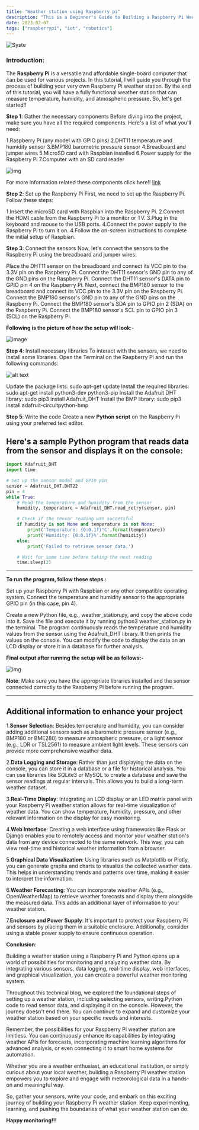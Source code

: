 ```yaml
---
title: "Weather station using Raspberry pi"
description: "This is a Beginner's Guide to Building a Raspberry Pi Weather Station "
date: 2023-02-07
tags: ["raspberrypi", "iot", "robotics"]
---
```

![Syste](images/3.jpg)

### Introduction:

The **Raspberry Pi** is a versatile and affordable single-board computer that can be used for various projects. In this tutorial, I will guide you through the process of building your very own Raspberry Pi weather station. By the end of this tutorial, you will have a fully functional weather station that can measure temperature, humidity, and atmospheric pressure. So, let's get started!!

**Step 1**: Gather the necessary components
Before diving into the project, make sure you have all the required components. Here's a list of what you'll need:

1.Raspberry Pi (any model with GPIO pins)
2.DHT11 temperature and humidity sensor
3.BMP180 barometric pressure sensor
4.Breadboard and jumper wires
5.MicroSD card with Raspbian installed
6.Power supply for the Raspberry Pi
7.Computer with an SD card reader

![img](images/7.jpg)

For more information related these components click here!!
[link](https://youtu.be/gPJs9Qqexc4)

**Step 2**: Set up the Raspberry Pi
First, we need to set up the Raspberry Pi. Follow these steps:

1.Insert the microSD card with Raspbian into the Raspberry Pi.
2.Connect the HDMI cable from the Raspberry Pi to a monitor or TV.
3.Plug in the keyboard and mouse to the USB ports.
4.Connect the power supply to the Raspberry Pi to turn it on.
4.Follow the on-screen instructions to complete the initial setup of Raspbian.

**Step 3**: Connect the sensors
Now, let's connect the sensors to the Raspberry Pi using the breadboard and jumper wires:

Place the DHT11 sensor on the breadboard and connect its VCC pin to the 3.3V pin on the Raspberry Pi.
Connect the DHT11 sensor's GND pin to any of the GND pins on the Raspberry Pi.
Connect the DHT11 sensor's DATA pin to GPIO pin 4 on the Raspberry Pi.
Next, connect the BMP180 sensor to the breadboard and connect its VCC pin to the 3.3V pin on the Raspberry Pi.
Connect the BMP180 sensor's GND pin to any of the GND pins on the Raspberry Pi.
Connect the BMP180 sensor's SDA pin to GPIO pin 2 (SDA) on the Raspberry Pi.
Connect the BMP180 sensor's SCL pin to GPIO pin 3 (SCL) on the Raspberry Pi.

**Following is the picture of how the setup will look**:-

![image](images/6.jpeg)

**Step 4**: Install necessary libraries
To interact with the sensors, we need to install some libraries. Open the Terminal on the Raspberry Pi and run the following commands:

![alt text](images/4.png)

Update the package lists: sudo apt-get update
Install the required libraries: sudo apt-get install python3-dev python3-pip
Install the Adafruit DHT library: sudo pip3 install Adafruit_DHT
Install the BMP library: sudo pip3 install adafruit-circuitpython-bmp

**Step 5**: Write the code
Create a new **Python script** on the Raspberry Pi using your preferred text editor. 

Here's a sample Python program that reads data from the sensor and displays it on the console:
---
```py
import Adafruit_DHT
import time

# Set up the sensor model and GPIO pin
sensor = Adafruit_DHT.DHT22
pin = 4
while True:
    # Read the temperature and humidity from the sensor
    humidity, temperature = Adafruit_DHT.read_retry(sensor, pin)

    # Check if the sensor reading was successful
    if humidity is not None and temperature is not None:
        print('Temperature: {0:0.1f}°C'.format(temperature))
        print('Humidity: {0:0.1f}%'.format(humidity))
    else:
        print('Failed to retrieve sensor data.')

    # Wait for some time before taking the next reading
    time.sleep(2)
```
---
**To run the program, follow these steps :**

Set up your Raspberry Pi with Raspbian or any other compatible operating system.
Connect the temperature and humidity sensor to the appropriate GPIO pin (in this case, pin 4).

Create a new Python file, e.g., weather_station.py, and copy the above code into it.
Save the file and execute it by running python3 weather_station.py in the terminal.
The program continuously reads the temperature and humidity values from the sensor using the Adafruit_DHT library. It then prints the values on the console. You can modify the code to display the data on an LCD display or store it in a database for further analysis.

**Final output after running the setup will be as follows:-**

![img](images/5.jpeg)

**Note**: Make sure you have the appropriate libraries installed and the sensor connected correctly to the Raspberry Pi before running the program.

---
Additional information to enhance your project
---
1.**Sensor Selection**:
Besides temperature and humidity, you can consider adding additional sensors such as a barometric pressure sensor (e.g., BMP180 or BME280) to measure atmospheric pressure, or a light sensor (e.g., LDR or TSL2561) to measure ambient light levels. These sensors can provide more comprehensive weather data.

2.**Data Logging and Storage**:
Rather than just displaying the data on the console, you can store it in a database or a file for historical analysis. You can use libraries like SQLite3 or MySQL to create a database and save the sensor readings at regular intervals. This allows you to build a long-term weather dataset.

3.**Real-Time Display**:
Integrating an LCD display or an LED matrix panel with your Raspberry Pi weather station allows for real-time visualization of weather data. You can show temperature, humidity, pressure, and other relevant information on the display for easy monitoring.

4.**Web Interface**:
Creating a web interface using frameworks like Flask or Django enables you to remotely access and monitor your weather station's data from any device connected to the same network. This way, you can view real-time and historical weather information from a browser.

5.**Graphical Data Visualization**:
Using libraries such as Matplotlib or Plotly, you can generate graphs and charts to visualize the collected weather data. This helps in understanding trends and patterns over time, making it easier to interpret the information.

6.**Weather Forecasting**:
You can incorporate weather APIs (e.g., OpenWeatherMap) to retrieve weather forecasts and display them alongside the measured data. This adds an additional layer of information to your weather station.

7.**Enclosure and Power Supply**:
It's important to protect your Raspberry Pi and sensors by placing them in a suitable enclosure. Additionally, consider using a stable power supply to ensure continuous operation.

**Conclusion**:

Building a weather station using a Raspberry Pi and Python opens up a world of possibilities for monitoring and analyzing weather data. By integrating various sensors, data logging, real-time display, web interfaces, and graphical visualization, you can create a powerful weather monitoring system.

Throughout this technical blog, we explored the foundational steps of setting up a weather station, including selecting sensors, writing Python code to read sensor data, and displaying it on the console. However, the journey doesn't end there. You can continue to expand and customize your weather station based on your specific needs and interests.

Remember, the possibilities for your Raspberry Pi weather station are limitless. You can continuously enhance its capabilities by integrating weather APIs for forecasts, incorporating machine learning algorithms for advanced analysis, or even connecting it to smart home systems for automation.

Whether you are a weather enthusiast, an educational institution, or simply curious about your local weather, building a Raspberry Pi weather station empowers you to explore and engage with meteorological data in a hands-on and meaningful way.

So, gather your sensors, write your code, and embark on this exciting journey of building your Raspberry Pi weather station. Keep experimenting, learning, and pushing the boundaries of what your weather station can do. 

**Happy monitoring!!!**
